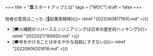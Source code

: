 +++
title = "🏛スタートアップとは"
tags = ["MOC"]
draft = false
+++

他者の意見はこっち: [🔖起業家精神]({{< relref "20220608171910.md" >}})

-   [🎓火縄銃のリバースエンジニアリングは日本の歴史的ハッキング]({{< relref "20220217165650.md" >}})
-   [🎓命をかけることはゆるやかな自殺にすぎない]({{< relref "20220606201618.md" >}})
